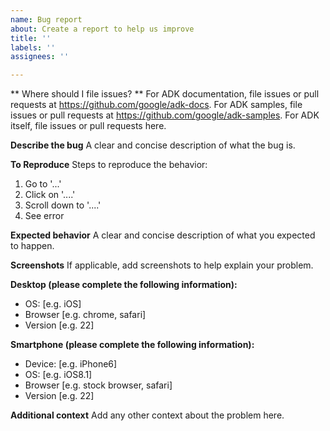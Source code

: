 ```yaml
---
name: Bug report
about: Create a report to help us improve
title: ''
labels: ''
assignees: ''

---
```


** Where should I file issues? **
For ADK documentation, file issues or pull requests at https://github.com/google/adk-docs.
For ADK samples, file issues or pull requests at https://github.com/google/adk-samples.
For ADK itself, file issues or pull requests here.

**Describe the bug**
A clear and concise description of what the bug is.

**To Reproduce**
Steps to reproduce the behavior:
1. Go to '...'
2. Click on '....'
3. Scroll down to '....'
4. See error

**Expected behavior**
A clear and concise description of what you expected to happen.

**Screenshots**
If applicable, add screenshots to help explain your problem.

**Desktop (please complete the following information):**
 - OS: [e.g. iOS]
 - Browser [e.g. chrome, safari]
 - Version [e.g. 22]

**Smartphone (please complete the following information):**
 - Device: [e.g. iPhone6]
 - OS: [e.g. iOS8.1]
 - Browser [e.g. stock browser, safari]
 - Version [e.g. 22]

**Additional context**
Add any other context about the problem here.
